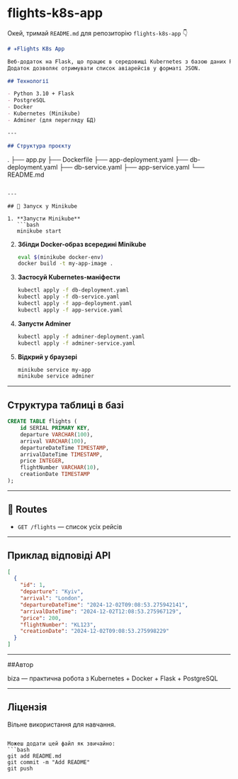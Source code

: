 # flights-k8s-app

Окей, тримай `README.md` для репозиторію `flights-k8s-app` 👇

```markdown
# ✈Flights K8s App

Веб-додаток на Flask, що працює в середовищі Kubernetes з базою даних PostgreSQL.  
Додаток дозволяє отримувати список авіарейсів у форматі JSON.

## Технології

- Python 3.10 + Flask
- PostgreSQL
- Docker
- Kubernetes (Minikube)
- Adminer (для перегляду БД)

---

## Структура проєкту

```
.
├── app.py
├── Dockerfile
├── app-deployment.yaml
├── db-deployment.yaml
├── db-service.yaml
├── app-service.yaml
└── README.md
```

---

## 🚀 Запуск у Minikube

1. **Запусти Minikube**
   ```bash
   minikube start
   ```

2. **Збілди Docker-образ всередині Minikube**
   ```bash
   eval $(minikube docker-env)
   docker build -t my-app-image .
   ```

3. **Застосуй Kubernetes-маніфести**
   ```bash
   kubectl apply -f db-deployment.yaml
   kubectl apply -f db-service.yaml
   kubectl apply -f app-deployment.yaml
   kubectl apply -f app-service.yaml
   ```

4. **Запусти Adminer**
   ```bash
   kubectl apply -f adminer-deployment.yaml
   kubectl apply -f adminer-service.yaml
   ```

5. **Відкрий у браузері**
   ```bash
   minikube service my-app
   minikube service adminer
   ```

---

## Структура таблиці в базі

```sql
CREATE TABLE flights (
    id SERIAL PRIMARY KEY,
    departure VARCHAR(100),
    arrival VARCHAR(100),
    departureDateTime TIMESTAMP,
    arrivalDateTime TIMESTAMP,
    price INTEGER,
    flightNumber VARCHAR(10),
    creationDate TIMESTAMP
);
```

---

## 🔗 Routes

- `GET /flights` — список усіх рейсів

---

## Приклад відповіді API

```json
[
  {
    "id": 1,
    "departure": "Kyiv",
    "arrival": "London",
    "departureDateTime": "2024-12-02T09:08:53.275942141",
    "arrivalDateTime": "2024-12-02T12:08:53.275967129",
    "price": 200,
    "flightNumber": "KL123",
    "creationDate": "2024-12-02T09:08:53.275998229"
  }
]
```

---

##Автор

biza — практична робота з Kubernetes + Docker + Flask + PostgreSQL

---

## Ліцензія

Вільне використання для навчання.
```

Можеш додати цей файл як звичайно:
```bash
git add README.md
git commit -m "Add README"
git push
```
